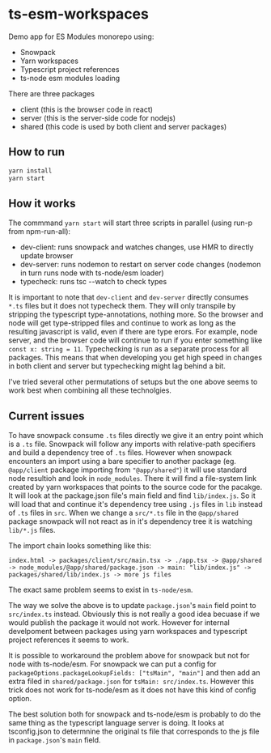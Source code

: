 # ts-esm-workspaces

Demo app for ES Modules monorepo using:

* Snowpack
* Yarn workspaces
* Typescript project references
* ts-node esm modules loading

There are three packages

* client (this is the browser code in react)
* server (this is the server-side code for nodejs)
* shared (this code is used by both client and server packages)

## How to run

```bash
yarn install
yarn start
``` 

## How it works

The commmand `yarn start` will start three scripts in parallel (using run-p from npm-run-all):

* dev-client: runs snowpack and watches changes, use HMR to directly update browser
* dev-server: runs nodemon to restart on server code changes (nodemon in turn runs node with ts-node/esm loader)
* typecheck: runs tsc --watch to check types

It is important to note that `dev-client` and `dev-server` directly consumes `*.ts` files but it does not typecheck them. They will only transpile by stripping the typescript type-annotations, nothing more. So the browser and node will get type-stripped files and continue to work as long as the resulting javascript is valid, even if there are type erors. For example, node server, and the browser code will continue to run if you enter something like `const x: string = 11`. Typechecking is run as a separate process for all packages. This means that when developing you get high speed in changes in both client and server but typechecking might lag behind a bit.

I've tried several other permutations of setups but the one above seems to work best when combining all these technolgies.

## Current issues

To have snowpack consume `.ts` files directly we give it an entry point which is a `.ts` file. Snowpack will follow any imports with relative-path specifiers and build a dependency tree of `.ts` files. However when snowpack encounters an import using a bare specifier to another package (eg. `@app/client` package importing from `"@app/shared"`) it will use standard node resultioh and look in `node_modules`. There it will find a file-system link created by yarn workspaces that points to the source code for the pacakge. It will look at the package.json file's main field and find `lib/index.js`. So it will load that and continue it's dependency tree using `.js` files in `lib` instead of `.ts` files in `src`. When we change a `src/*.ts` file in the `@app/shared` package snowpack will not react as in it's dependency tree it is watching `lib/*.js` files.

The import chain looks something like this:

`index.html -> packages/client/src/main.tsx -> ./app.tsx -> @app/shared -> node_modules/@app/shared/package.json -> main: "lib/index.js" -> packages/shared/lib/index.js -> more js files`

The exact same problem seems to exist in `ts-node/esm`.

The way we solve the above is to update `package.json`'s `main` field point to `src/index.ts` instead. Obviously this is not really a good idea becuase if we would publish the package it would not work. However for internal develpoment between packages using yarn workspaces and typescript project references it seems to work.

It is possible to workaround the problem above for snowpack but not for node with ts-node/esm. For snowpack we can put a config for `packageOptions.packageLookupFields: ["tsMain", "main"]` and then add an extra filed in `shared/package.json` for `tsMain: src/index.ts`. However this trick does not work for ts-node/esm as it does not have this kind of config option.

The best solution both for snowpack and ts-node/esm is probably to do the same thing as the typescript language server is doing. It looks at tsconfig.json to determnine the original ts file that corresponds to the js file in `package.json`'s `main` field.

